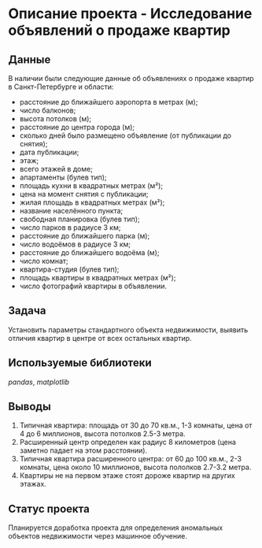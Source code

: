 # Описание проекта - Исследование объявлений о продаже квартир


## Данные

В наличии были следующие данные об объявлениях о продаже квартир в Санкт-Петербурге и области:
- расстояние до ближайшего аэропорта в метрах (м);
- число балконов;
- высота потолков (м);
- расстояние до центра города (м);
- сколько дней было размещено объявление (от публикации до снятия);
- дата публикации;
- этаж;
- всего этажей в доме;
- апартаменты (булев тип);
- площадь кухни в квадратных метрах (м²);
- цена на момент снятия с публикации;
- жилая площадь в квадратных метрах (м²);
- название населённого пункта;
- свободная планировка (булев тип);
- число парков в радиусе 3 км;
- расстояние до ближайшего парка (м);
- число водоёмов в радиусе 3 км;
- расстояние до ближайшего водоёма (м);
- число комнат;
- квартира-студия (булев тип);
- площадь квартиры в квадратных метрах (м²);
- число фотографий квартиры в объявлении.

## Задача

Установить параметры стандартного объекта недвижимости, выявить отличия квартир в центре от всех остальных квартир.

## Используемые библиотеки
*pandas*, *matplotlib*

## Выводы
1. Типичная квартира: площадь от 30 до 70 кв.м., 1-3 комнаты, цена от 4 до 6 миллионов, высота потолков 2.5-3 метра.
2. Расширенный центр определен как радиус 8 километров (цена заметно падает на этом расстоянии).
3. Типичная квартира расширенного центра: от 60 до 100 кв.м., 2-3 комнаты, цена около 10 миллионов, высота пололков 2.7-3.2 метра.
4. Квартиры не на первом этаже стоят дороже квартир на других этажах.

## Статус проекта
Планируется доработка проекта для определения аномальных объектов недвижимости через машинное обучение. 